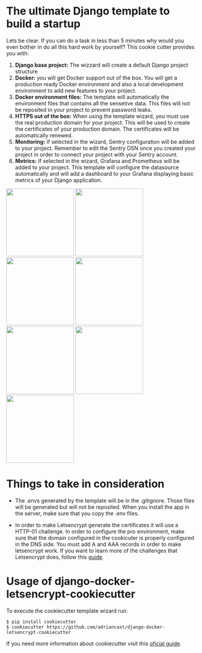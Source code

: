 # The ultimate Django template to build a startup

Lets be clear. If you can do a task in less than 5 minutes why would you even bother in do all this hard work by yourself? This cookie cutter provides you with:
1. **Django base project:** The wizzard will create a default Django project structure
2. **Docker:** you will get Docker support out of the box. You will get a production ready Docker environment and also a local development environment to add new features to your project. 
3. **Docker environment files:** The template will automatically the environment files that contains all the sensetive data. This files will not be reposited in your project to prevent password leaks.
4. **HTTPS out of the box:** When using the template wizard, you must use the real production domain for your project. This will be used to create the certificates of your production domain. The certificates will be automatically renewed.
5. **Monitoring:** If selected in the wizard, Sentry configuration will be added to your project. Remember to edit the Sentry DSN once you created your project in order to connect your project with your Sentry account.
6. **Metrics:** If selected in the wizard, Grafana and Prometheus will be added to your project. This template will configure the datasource automatically and will add a dashboard to your Grafana displaying basic metrics of your Django application.

<p float="left">
  <img src="https://user-images.githubusercontent.com/17761956/125190499-ccb18300-e23d-11eb-8254-6c98434a4131.png" height="180" />
  <img src="https://user-images.githubusercontent.com/17761956/125190618-582b1400-e23e-11eb-9c81-d9be02d675c2.jpg" height="180" /> 
  <img src="https://user-images.githubusercontent.com/17761956/125190738-eacbb300-e23e-11eb-9101-62db12ffb53d.jpg" height="180" />
  <img src="https://user-images.githubusercontent.com/17761956/125190802-4138f180-e23f-11eb-87aa-d97822260a99.png" height="180" />
  <img src="https://user-images.githubusercontent.com/17761956/125190835-77767100-e23f-11eb-8d62-2af6c585e974.png" height="180" />
  <img src="https://user-images.githubusercontent.com/17761956/125190872-b60c2b80-e23f-11eb-81ab-50ffd01984a4.png" height="180" />
  <img src="https://user-images.githubusercontent.com/17761956/125190914-ef449b80-e23f-11eb-81d8-d87a7bcb385b.png" height="180" />
</p>


# Things to take in consideration

- The .envs generated by the template will be in the .gitignore. Those files will be generated but will not be reposited. When you install the app in the server, make sure that you copy the .env files.

- In order to make Letsencrypt generate the certificates it will use a HTTP-01 challenge. In order to configure the pro environment, make sure that the domain configured in the cookicuter is properly configured in the DNS side. You must add A and AAA records in order to make letsencrypt work. If you want to learn more of the challenges that Letsencrypt does, follow this [guide](https://letsencrypt.org/docs/challenge-types/).


# Usage of django-docker-letsencrypt-cookiecutter

To execute the cookiecutter template wizard run:
```
$ pip install cookiecutter
$ cookiecutter https://github.com/adriancast/django-docker-letsencrypt-cookiecutter
```
If you need more information about cookiecutter visit this [oficial guide](https://cookiecutter.readthedocs.io/en/latest/installation.html).
